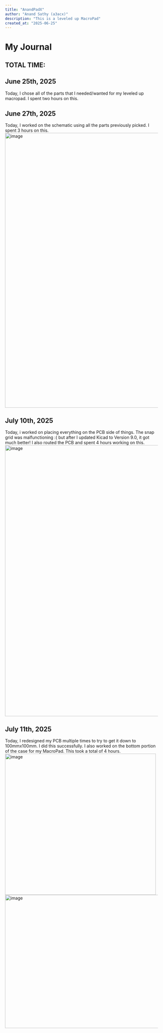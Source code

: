 ```yaml
---
title: "AnandPadX"
author: "Anand Sathy (a3acx)"
description: "This is a leveled up MacroPad"
created_at: "2025-06-25"
---
```

# My Journal
## TOTAL TIME: 
## June 25th, 2025
Today, I chose all of the parts that I needed/wanted for my leveled up macropad. I spent two hours on this.
## June 27th, 2025
Today, I worked on the schematic using all the parts previously picked. I spent 3 hours on this.
<img width="1290" height="905" alt="image" src="https://github.com/user-attachments/assets/663dae26-f2ec-4b95-8aae-f06829d27472" />

## July 10th, 2025
Today, i worked on placing everything on the PCB side of things. The snap grid was malfunctioning :( but after I updated Kicad to Version 9.0, it got much better! I also routed the PCB and spent 4 hours working on this.
<img width="839" height="893" alt="image" src="https://github.com/user-attachments/assets/d882aa4f-19d3-416b-91eb-03b97f70f864" />

## July 11th, 2025
Today, I redesigned my PCB multiple times to try to get it down to 100mmx100mm. I did this successfully. I also worked on the bottom portion of the case for my MacroPad. This took a total of 4 hours.
<img width="497" height="465" alt="image" src="https://github.com/user-attachments/assets/cebd7cd9-55c7-439f-afa8-f144488a6a29" />
<img width="622" height="439" alt="image" src="https://github.com/user-attachments/assets/199f3aca-020b-41e9-9471-0674b15f3608" />
